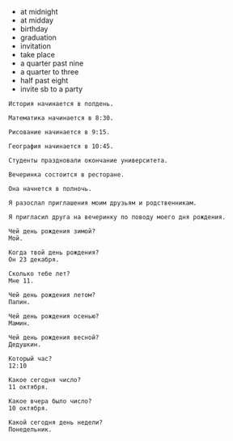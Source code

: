 - at midnight
- at midday
- birthday
- graduation
- invitation
- take place
- a quarter past nine
- a quarter to three
- half past eight
- invite sb to a party

```
История начинается в полдень.

Математика начинается в 8:30.

Рисование начинается в 9:15.

География начинается в 10:45.

Студенты праздновали окончание университета.

Вечеринка состоится в ресторане.

Она начнется в полночь.

Я разослал приглашения моим друзьям и родственникам.

Я пригласил друга на вечеринку по поводу моего дня рождения.

Чей день рождения зимой?
Мой.

Когда твой день рождения?
Он 23 декабря.

Сколько тебе лет?
Мне 11.

Чей день рождения летом?
Папин.

Чей день рождения осенью?
Мамин.

Чей день рождения весной?
Дедушкин.

Который час?
12:10

Какое сегодня число?
11 октября.

Какое вчера было число?
10 октября.

Какой сегодня день недели?
Понедельник.
```
